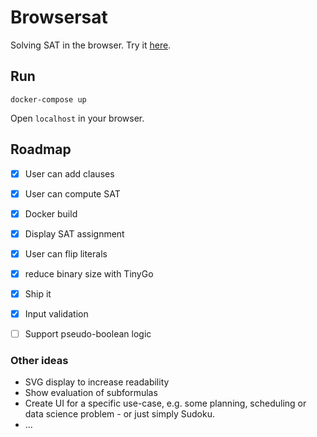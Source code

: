 # Browsersat

Solving SAT in the browser. Try it [here](https://browsersat.com).

## Run
    docker-compose up

Open `localhost` in your browser.

## Roadmap
- [x] User can add clauses
- [x] User can compute SAT
- [x] Docker build
- [x] Display SAT assignment
- [x] User can flip literals
- [x] reduce binary size with TinyGo
- [x] Ship it
- [x] Input validation
- [ ] Support pseudo-boolean logic


### Other ideas
* SVG display to increase readability
* Show evaluation of subformulas
* Create UI for a specific use-case, e.g. some planning, scheduling or data science problem - or just simply Sudoku.
* ...
